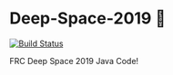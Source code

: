 # Deep-Space-2019 :rocket:
[![Build Status](https://travis-ci.com/frc-emotion/Deep-Space-2019.svg?token=Aiy8Fpt4BmbpVzZsMavj&branch=Arm)](https://travis-ci.com/frc-emotion/Deep-Space-2019)
  
FRC Deep Space 2019 Java Code!
